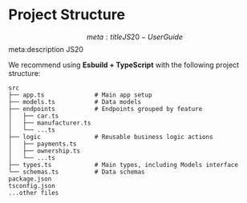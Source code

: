 # Project Structure
$$ meta:title JS20 - User Guide
$$ meta:description JS20

We recommend using **Esbuild + TypeScript** with the following project structure:

```
src
├── app.ts              # Main app setup
├── models.ts           # Data models
├── endpoints           # Endpoints grouped by feature
│   ├── car.ts          
│   ├── manufacturer.ts
│   └── ...ts
├── logic               # Reusable business logic actions
│   ├── payments.ts     
│   ├── ownership.ts    
│   └── ...ts
├── types.ts            # Main types, including Models interface
└── schemas.ts          # Data schemas
package.json
tsconfig.json
...other files
```

